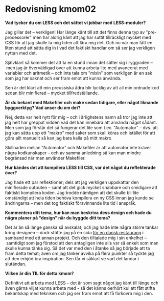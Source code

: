 ---
---
Redovisning kmom02
=========================

**Vad tycker du om LESS och det sättet vi jobbar med LESS-moduler?**

Jag gillar det – verkligen! Har länge känt till att det finns denna typ av "pre-processorer" men har aldrig känt att jag har suttit tillräckligt mycket med CSS för att jag skulle ta mig tiden att lära mig det. Och nu när man fått en liten stund att sätta dig in i vad det faktiskt handlar om så ser jag verkligen nyttan med det.

Självklart så kommer det att ta en stund innan det sätter sig i ryggraden – men jag är överväldigad över att kunna arbeta lite med avancerat med variabler och aritmetik – och inte tala om "mixin" som verkligen är en sak som jag har saknat och ser fram emot att kunna använda.

Sen är det klart att min preussiska ådra blir lycklig av att all min ordnade kod sedan blir minifierad – mycket tillfredställande.

**Är du bekant med Makefiler och make sedan tidigare, eller något liknande byggverktyg? Vad anser du om det?**

Nej, detta var helt nytt för mig – och i ärlighetens namn så tror jag inte att jag helt har greppat vidden vad det kan innebära att använda något sådant. Men som jag förstår det så fungerar det lite som t.ex. "Automator" – dvs. att jag kan sätta upp ett "makro" med saker som skall köras och istället för att göra allt manuellt så kan jag bara kalla på mitt makro.

Skillnaden mellan "Automator" och Makefiler är att automator inte kräver några kodkunskaper – och av samma anledning så kan man mindre begränsad när man använder Makefiler.

**Hur kändes det att kompilera LESS till CSS, var det något du reflekterade över?**

Jag hade ett par reflektioner; dels att jag verkligen uppskattar den minifierade outputen – samt att det gick mycket snabbare och smidigare att faktiskt kompilera koden. Jag trodde nämligen att det skulle bli lite omständigt att hela tiden behöva kompilera en ny CSS innan jag kunde se ändringarna – men det tog faktiskt försvinnande lite tid i anspråk.

**Kommentera ditt tema, hur kan man beskriva dess design och hade du några planer på “design” när du byggde ditt tema?**

Det är än så länge ganska så avskalat; och jag hade inte några större tankar kring designen – dock stötte jag på en sida [för en dansk restaurang](https://cofoco.dk/en/restaurants/les-trois-cochons/) i samband med ett annan projekt. Och den tilltalade mig i sin enkelhet – samtidigt som jag förstod att den antagligen inte alls var så enkelt som man skulle kunna tänka sig. Så det var med den i åtanke så jag började att ta fram detta temat; även om jag tänker avvika på flera punkter så tyckte jag att den erbjöd bra inspiration. Sen får vi såklart se vart det landar i slutändan.

**Vilken är din TIL för detta kmom?**

Definitivt att arbeta med LESS – det är som sagt något jag känt till länge och även gärna viljat kunna arbeta med - så det känns oerhört kul att fått stifta bekantskap med tekniken och jag ser fram emot att få förkovra mig i den.
